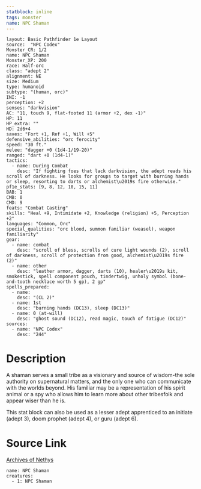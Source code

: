 ```yaml
---
statblock: inline
tags: monster
name: NPC Shaman
---
```

```statblock
layout: Basic Pathfinder 1e Layout
source:  "NPC Codex"
Monster_CR: 1/2
name: NPC Shaman
Monster_XP: 200
race: Half-orc
class: "adept 2"
alignment: NE
size: Medium
type: humanoid
subtype: "(human, orc)"
INI: -1
perception: +2
senses: "darkvision"
AC: "11, touch 9, flat-footed 11 (armor +2, dex -1)"
HP: 11
HP_extra: ""
HD: 2d6+4
saves: "Fort +1, Ref +1, Will +5"
defensive_abilities: "orc ferocity"
speed: "30 ft."
melee: "dagger +0 (1d4-1/19-20)"
ranged: "dart +0 (1d4-1)"
tactics:
  - name: During Combat
    desc: "If fighting foes that lack darkvision, the adept reads his scroll of darkness. He looks for groups to target with burning hands or sleep, resorting to darts or alchemist\u2019s fire otherwise."
pf1e_stats: [9, 8, 12, 10, 15, 11]
BAB: 1
CMB: 0
CMD: 9
feats: "Combat Casting"
skills: "Heal +9, Intimidate +2, Knowledge (religion) +5, Perception +2"
languages: "Common, Orc"
special_qualities: "orc blood, summon familiar (weasel), weapon familiarity"
gear:
  - name: combat
    desc: "scroll of bless, scrolls of cure light wounds (2), scroll of darkness, scroll of protection from good, alchemist\u2019s fire (2)"
  - name: other
    desc: "leather armor, dagger, darts (10), healer\u2019s kit, smokestick, spell component pouch, tindertwig, unholy symbol (bone-and-tooth necklace worth 5 gp), 2 gp"
spells_prepared:
  - name:
    desc: "(CL 2)"
  - name: 1st
    desc: "burning hands (DC13), sleep (DC13)"
  - name: 0 (at-will)
    desc: "ghost sound (DC12), read magic, touch of fatigue (DC12)"
sources:
  - name: "NPC Codex"
    desc: "244"
```
# Description
A shaman serves a small tribe as a visionary and source of wisdom-the sole authority on supernatural matters, and the only one who can communicate with the worlds beyond. His familiar may be a representation of his spirit animal or a spy who allows him to learn more about other tribesfolk and appear wiser than he is.

This stat block can also be used as a lesser adept apprenticed to an initiate (adept 3), doom prophet (adept 4), or guru (adept 6).
# Source Link
[Archives of Nethys](https://aonprd.com/NPCDisplay.aspx?ItemName=Shaman)
```encounter-table
name: NPC Shaman
creatures:
  - 1: NPC Shaman
```
